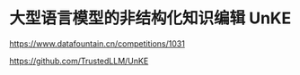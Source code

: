 # 大型语言模型的非结构化知识编辑 UnKE

https://www.datafountain.cn/competitions/1031

https://github.com/TrustedLLM/UnKE